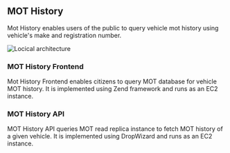 ## MOT History

Mot History enables users of the public to query vehicle mot history using vehicle's make and registration number.

![Locical architecture](images/moth-logical.png)

### MOT History Frontend
Mot History Frontend enables citizens to query MOT database for vehicle MOT history. It is implemented using Zend framework and runs as an EC2 instance.

### MOT History API
MOT History API queries MOT read replica instance to fetch MOT history of a given vehicle. It is implemented using DropWizard and runs as an EC2 instance.
